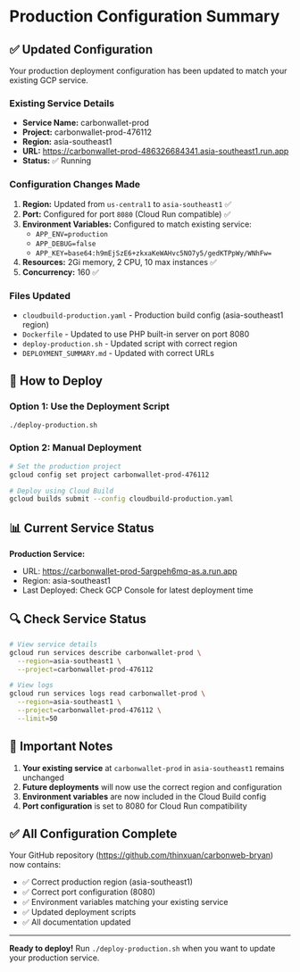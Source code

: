 # Production Configuration Summary

## ✅ Updated Configuration

Your production deployment configuration has been updated to match your existing GCP service.

### Existing Service Details
- **Service Name:** carbonwallet-prod
- **Project:** carbonwallet-prod-476112
- **Region:** asia-southeast1
- **URL:** https://carbonwallet-prod-486326684341.asia-southeast1.run.app
- **Status:** ✅ Running

### Configuration Changes Made
1. **Region:** Updated from `us-central1` to `asia-southeast1` ✅
2. **Port:** Configured for port `8080` (Cloud Run compatible) ✅
3. **Environment Variables:** Configured to match existing service:
   - `APP_ENV=production`
   - `APP_DEBUG=false`
   - `APP_KEY=base64:h9mEjSzE6+zkxaKeWAHvc5NO7y5/gedKTPpWy/WNhFw=`
4. **Resources:** 2Gi memory, 2 CPU, 10 max instances ✅
5. **Concurrency:** 160 ✅

### Files Updated
- `cloudbuild-production.yaml` - Production build config (asia-southeast1 region)
- `Dockerfile` - Updated to use PHP built-in server on port 8080
- `deploy-production.sh` - Updated script with correct region
- `DEPLOYMENT_SUMMARY.md` - Updated with correct URLs

## 🚀 How to Deploy

### Option 1: Use the Deployment Script
```bash
./deploy-production.sh
```

### Option 2: Manual Deployment
```bash
# Set the production project
gcloud config set project carbonwallet-prod-476112

# Deploy using Cloud Build
gcloud builds submit --config cloudbuild-production.yaml
```

## 📊 Current Service Status

**Production Service:**
- URL: https://carbonwallet-prod-5argpeh6mq-as.a.run.app
- Region: asia-southeast1
- Last Deployed: Check GCP Console for latest deployment time

## 🔍 Check Service Status

```bash
# View service details
gcloud run services describe carbonwallet-prod \
  --region=asia-southeast1 \
  --project=carbonwallet-prod-476112

# View logs
gcloud run services logs read carbonwallet-prod \
  --region=asia-southeast1 \
  --project=carbonwallet-prod-476112 \
  --limit=50
```

## 📝 Important Notes

1. **Your existing service** at `carbonwallet-prod` in `asia-southeast1` remains unchanged
2. **Future deployments** will now use the correct region and configuration
3. **Environment variables** are now included in the Cloud Build config
4. **Port configuration** is set to 8080 for Cloud Run compatibility

## ✅ All Configuration Complete

Your GitHub repository (https://github.com/thinxuan/carbonweb-bryan) now contains:
- ✅ Correct production region (asia-southeast1)
- ✅ Correct port configuration (8080)
- ✅ Environment variables matching your existing service
- ✅ Updated deployment scripts
- ✅ All documentation updated

---

**Ready to deploy!** Run `./deploy-production.sh` when you want to update your production service.

